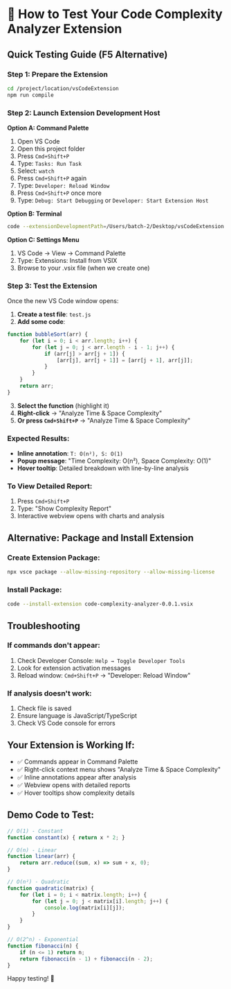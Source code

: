 # 🚀 How to Test Your Code Complexity Analyzer Extension

## Quick Testing Guide (F5 Alternative)

### Step 1: Prepare the Extension
```bash
cd /project/location/vsCodeExtension
npm run compile
```

### Step 2: Launch Extension Development Host
**Option A: Command Palette**
1. Open VS Code
2. Open this project folder
3. Press `Cmd+Shift+P`
4. Type: `Tasks: Run Task`
5. Select: `watch`
6. Press `Cmd+Shift+P` again
7. Type: `Developer: Reload Window`
8. Press `Cmd+Shift+P` once more
9. Type: `Debug: Start Debugging` or `Developer: Start Extension Host`

**Option B: Terminal**
```bash
code --extensionDevelopmentPath=/Users/batch-2/Desktop/vsCodeExtension
```

**Option C: Settings Menu**
1. VS Code → View → Command Palette
2. Type: Extensions: Install from VSIX
3. Browse to your .vsix file (when we create one)

### Step 3: Test the Extension
Once the new VS Code window opens:

1. **Create a test file**: `test.js`
2. **Add some code**:
```javascript
function bubbleSort(arr) {
    for (let i = 0; i < arr.length; i++) {
        for (let j = 0; j < arr.length - i - 1; j++) {
            if (arr[j] > arr[j + 1]) {
                [arr[j], arr[j + 1]] = [arr[j + 1], arr[j]];
            }
        }
    }
    return arr;
}
```

3. **Select the function** (highlight it)
4. **Right-click** → "Analyze Time & Space Complexity"
5. **Or press `Cmd+Shift+P`** → "Analyze Time & Space Complexity"

### Expected Results:
- **Inline annotation**: `T: O(n²), S: O(1)`
- **Popup message**: "Time Complexity: O(n²), Space Complexity: O(1)"
- **Hover tooltip**: Detailed breakdown with line-by-line analysis

### To View Detailed Report:
1. Press `Cmd+Shift+P`
2. Type: "Show Complexity Report"
3. Interactive webview opens with charts and analysis

## Alternative: Package and Install Extension

### Create Extension Package:
```bash
npx vsce package --allow-missing-repository --allow-missing-license
```

### Install Package:
```bash
code --install-extension code-complexity-analyzer-0.0.1.vsix
```

## Troubleshooting

### If commands don't appear:
1. Check Developer Console: `Help → Toggle Developer Tools`
2. Look for extension activation messages
3. Reload window: `Cmd+Shift+P` → "Developer: Reload Window"

### If analysis doesn't work:
1. Check file is saved
2. Ensure language is JavaScript/TypeScript
3. Check VS Code console for errors

## Your Extension is Working If:
- ✅ Commands appear in Command Palette
- ✅ Right-click context menu shows "Analyze Time & Space Complexity"
- ✅ Inline annotations appear after analysis
- ✅ Webview opens with detailed reports
- ✅ Hover tooltips show complexity details

## Demo Code to Test:

```javascript
// O(1) - Constant
function constant(x) { return x * 2; }

// O(n) - Linear
function linear(arr) {
    return arr.reduce((sum, x) => sum + x, 0);
}

// O(n²) - Quadratic
function quadratic(matrix) {
    for (let i = 0; i < matrix.length; i++) {
        for (let j = 0; j < matrix[i].length; j++) {
            console.log(matrix[i][j]);
        }
    }
}

// O(2^n) - Exponential
function fibonacci(n) {
    if (n <= 1) return n;
    return fibonacci(n - 1) + fibonacci(n - 2);
}
```

Happy testing! 🎉
